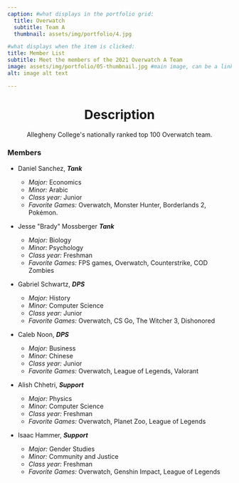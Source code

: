 ```yaml
---
caption: #what displays in the portfolio grid:
  title: Overwatch
  subtitle: Team A
  thumbnail: assets/img/portfolio/4.jpg

#what displays when the item is clicked:
title: Member List
subtitle: Meet the members of the 2021 Overwatch A Team
image: assets/img/portfolio/05-thumbnail.jpg #main image, can be a link or a file in assets/img/portfolio
alt: image alt text

---
```

<H1 align="center">Description</H1>
<summary align = "center">Allegheny College's nationally ranked top 100 Overwatch team.</summary>

### Members

- Daniel Sanchez, ***Tank***
  - *Major:* Economics
  - *Minor:* Arabic
  - *Class year:* Junior
  - *Favorite Games:* Overwatch, Monster Hunter, Borderlands 2, Pokémon.

- Jesse "Brady" Mossberger ***Tank***

  - *Major:* Biology
  - *Minor:* Psychology
  - *Class year:* Freshman
  - *Favorite Games:* FPS games, Overwatch, Counterstrike, COD Zombies

- Gabriel Schwartz, ***DPS***

  - *Major:* History
  - *Minor:* Computer Science
  - *Class year:* Junior
  - *Favorite Games:* Overwatch, CS Go, The Witcher 3, Dishonored

- Caleb Noon, ***DPS***

  - *Major:* Business
  - *Minor:* Chinese
  - *Class year:* Junior
  - *Favorite Games:* Overwatch, League of Legends, Valorant

- Alish Chhetri, ***Support***

  - *Major:* Physics
  - *Minor:* Computer Science
  - *Class year:* Freshman
  - *Favorite Games:* Overwatch, Planet Zoo, League of Legends

- Isaac Hammer, ***Support***

  - *Major:* Gender Studies
  - *Minor:* Community and Justice
  - *Class year:* Freshman
  - *Favorite Games:* Overwatch, Genshin Impact, League of Legends
